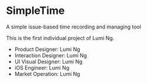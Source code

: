 SimpleTime
==========

A simple issue-based time recording and managing tool

This is the first individual project of Lumi Ng.

* Product Designer: Lumi Ng
* Interaction Designer: Lumi Ng
* UI Visual Designer: Lumi Ng
* iOS Engineer: Lumi Ng
* Market Operation: Lumi Ng
